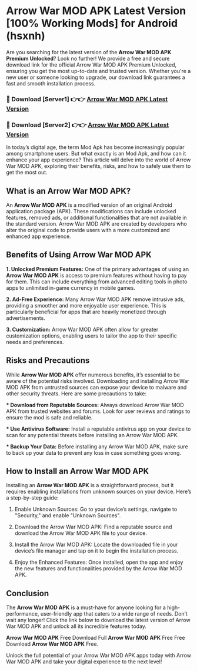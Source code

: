 # Arrow War MOD APK Latest Version [100% Working Mods] for Android (hsxnh)

Are you searching for the latest version of the <strong>Arrow War MOD APK Premium Unlocked</strong>? Look no further! We provide a free and secure download link for the official Arrow War MOD APK Premium Unlocked, ensuring you get the most up-to-date and trusted version. Whether you're a new user or someone looking to upgrade, our download link guarantees a fast and smooth installation process.


<h3>🔴 Download [Server1] 👉👉 <a href="https://getmodsapk.pages.dev?q=Arrow+War+MOD+APK&ref=4R3">Arrow War MOD APK Latest Version</a></h3>

<h3>🔴 Download [Server2] 👉👉 <a href="https://getmodsapk.pages.dev?q=Arrow+War+MOD+APK&ref=4R3">Arrow War MOD APK Latest Version</a></h3>


In today’s digital age, the term Mod Apk has become increasingly popular among smartphone users. But what exactly is an Mod Apk, and how can it enhance your app experience? This article will delve into the world of Arrow War MOD APK, exploring their benefits, risks, and how to safely use them to get the most out.


<h2>What is an Arrow War MOD APK?</h2>

An <strong>Arrow War MOD APK</strong> is a modified version of an original Android application package (APK). These modifications can include unlocked features, removed ads, or additional functionalities that are not available in the standard version. Arrow War MOD APK are created by developers who alter the original code to provide users with a more customized and enhanced app experience.


<h2>Benefits of Using Arrow War MOD APK</h2>

<strong> 1. Unlocked Premium Features:</strong> One of the primary advantages of using an <strong>Arrow War MOD APK</strong> is access to premium features without having to pay for them. This can include everything from advanced editing tools in photo apps to unlimited in-game currency in mobile games.

<strong> 2. Ad-Free Experience:</strong> Many Arrow War MOD APK remove intrusive ads, providing a smoother and more enjoyable user experience. This is particularly beneficial for apps that are heavily monetized through advertisements.

<strong> 3. Customization:</strong> Arrow War MOD APK often allow for greater customization options, enabling users to tailor the app to their specific needs and preferences.


<h2>Risks and Precautions</h2>

While <strong>Arrow War MOD APK</strong> offer numerous benefits, it’s essential to be aware of the potential risks involved. Downloading and installing Arrow War MOD APK from untrusted sources can expose your device to malware and other security threats. Here are some precautions to take:

<strong> * Download from Reputable Sources:</strong> Always download Arrow War MOD APK from trusted websites and forums. Look for user reviews and ratings to ensure the mod is safe and reliable.

<strong> * Use Antivirus Software:</strong> Install a reputable antivirus app on your device to scan for any potential threats before installing an Arrow War MOD APK.

<strong> * Backup Your Data:</strong> Before installing any Arrow War MOD APK, make sure to back up your data to prevent any loss in case something goes wrong.


<h2>How to Install an Arrow War MOD APK</h2>

Installing an <strong>Arrow War MOD APK</strong> is a straightforward process, but it requires enabling installations from unknown sources on your device. Here’s a step-by-step guide:

 1. Enable Unknown Sources: Go to your device’s settings, navigate to "Security," and enable "Unknown Sources".

 2. Download the Arrow War MOD APK: Find a reputable source and download the Arrow War MOD APK file to your device.

 3. Install the Arrow War MOD APK: Locate the downloaded file in your device’s file manager and tap on it to begin the installation process.

 4. Enjoy the Enhanced Features: Once installed, open the app and enjoy the new features and functionalities provided by the Arrow War MOD APK.


<h2><strong>Conclusion</strong></h2>

The <strong>Arrow War MOD APK</strong> is a must-have for anyone looking for a high-performance, user-friendly app that caters to a wide range of needs. Don’t wait any longer! Click the link below to download the latest version of Arrow War MOD APK and unlock all its incredible features today.

<strong>Arrow War MOD APK</strong> Free Download Full <strong>Arrow War MOD APK</strong> Free Free Download <strong>Arrow War MOD APK</strong> Free.

Unlock the full potential of your Arrow War MOD APK apps today with Arrow War MOD APK and take your digital experience to the next level!